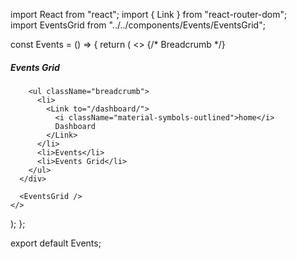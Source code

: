 import React from "react"; 
import { Link } from "react-router-dom";    
import EventsGrid from "../../components/Events/EventsGrid";

const Events = () => {
  return (
    <>
      {/* Breadcrumb */}
      <div className="breadcrumb-card">
        <h5>Events Grid</h5>

        <ul className="breadcrumb">
          <li>
            <Link to="/dashboard/">
              <i className="material-symbols-outlined">home</i>
              Dashboard
            </Link>
          </li>
          <li>Events</li> 
          <li>Events Grid</li>
        </ul>
      </div>

      <EventsGrid />
    </>
  );
};

export default Events;

